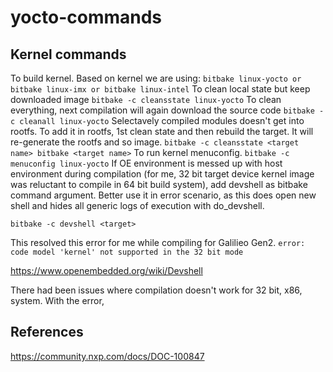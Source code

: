 # yocto-commands

## Kernel commands

To build kernel. Based on kernel we are using:
`
bitbake linux-yocto
or
bitbake linux-imx
or
bitbake linux-intel
`
To clean local state but keep downloaded image
`
bitbake -c cleansstate linux-yocto
`
To clean everything, next compilation will again download the source code
`
bitbake -c cleanall linux-yocto
`
Selectavely compiled modules doesn't get into rootfs. To add it in rootfs, 1st clean state and then rebuild the target. It will re-generate the rootfs and so image.
`
bitbake -c cleansstate <target name>
bitbake <target name>
`
To run kernel menuconfig.
`
bitbake -c menuconfig linux-yocto
`
If OE environment is messed up with host environment during compilation (for me, 32 bit target device kernel image was reluctant to compile in 64 bit build system), add devshell as bitbake command argument. Better use it in error scenario, as this does open new shell and hides all generic logs of execution with do_devshell.

`
bitbake -c devshell <target>
`

This resolved this error for me while compiling for Galilieo Gen2.
`
error: code model 'kernel' not supported in the 32 bit mode
`

https://www.openembedded.org/wiki/Devshell

There had been issues where compilation doesn't work for 32 bit, x86, system. With the error,

## References
https://community.nxp.com/docs/DOC-100847
